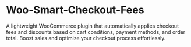 # Woo-Smart-Checkout-Fees
A lightweight WooCommerce plugin that automatically applies checkout fees and discounts based on cart conditions, payment methods, and order total. Boost sales and optimize your checkout process effortlessly.

